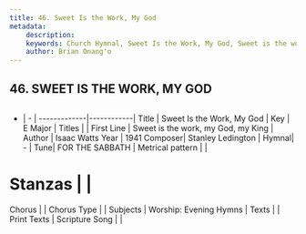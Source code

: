 ```yaml
---
title: 46. Sweet Is the Work, My God
metadata:
    description: 
    keywords: Church Hymnal, Sweet Is the Work, My God, Sweet is the work, my God, my King, 
    author: Brian Onang'o
---
```



## 46. SWEET IS THE WORK, MY GOD

```txt

```

- |   -  |
-------------|------------|
Title | Sweet Is the Work, My God |
Key | E Major |
Titles |  |
First Line | Sweet is the work, my God, my King |
Author | Isaac Watts
Year | 1941
Composer| Stanley Ledington |
Hymnal|  - |
Tune| FOR THE SABBATH |
Metrical pattern | |
# Stanzas |  |
Chorus |  |
Chorus Type |  |
Subjects | Worship: Evening Hymns |
Texts |  |
Print Texts | 
Scripture Song |  |
  
